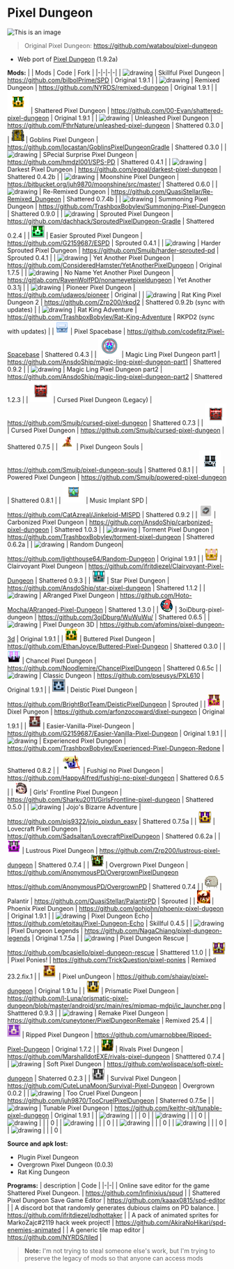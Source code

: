 # Pixel Dungeon 

![This is an image](https://github.com/watabou/pixel-dungeon/blob/master/res/drawable-hdpi/ic_launcher.png "Pixel Dungeon" ) 

> Original Pixel Dungeon: https://github.com/watabou/pixel-dungeon
* Web port of [Pixel Dungeon](https://nojus297.github.io/pixel-dungeon-gdx/) (1.9.2a)

**Mods:**
| | Mods | Code | Fork |
|-|-|-|-|
| <img src="https://github.com/bilbolPrime/SPD/blob/master/res/drawable-mdpi/ic_launcher.png" alt="drawing" style="width:30px;"/> | Skillful Pixel Dungeon | https://github.com/bilbolPrime/SPD | Original 1.9.1 |
| <img src="https://github.com/NYRDS/remixed-dungeon/blob/master/RemixedDungeon/src/main/res/drawable-hdpi/ic_launcher.png" alt="drawing" style="width:30px;"/> | Remixed Dungeon | https://github.com/NYRDS/remixed-dungeon | Original 1.9.1 |
| <img src="https://github.com/00-Evan/shattered-pixel-dungeon/blob/master/android/src/main/res/mipmap-hdpi/ic_launcher_foreground.png" alt="drawing" style="width:50px;"/> | Shattered Pixel Dungeon | https://github.com/00-Evan/shattered-pixel-dungeon | Original 1.9.1 |
| <img src="https://github.com/FthrNature/unleashed-pixel-dungeon/blob/master/src/main/res/drawable-mdpi/ic_launcher.png" alt="drawing" style="width:30px;"/> | Unleashed Pixel Dungeon | https://github.com/FthrNature/unleashed-pixel-dungeon | Shattered 0.3.0 |
| <img src="https://github.com/locastan/GoblinsPixelDungeonGradle/blob/master/app/src/main/res/drawable-mdpi/ic_launcher.png" alt="drawing" style="width:30px;"/> | Goblins Pixel Dungeon | https://github.com/locastan/GoblinsPixelDungeonGradle | Shattered 0.3.0 |
| <img src="https://github.com/hmdzl001/SPS-PD/blob/master/res/mipmap-mdpi/ic_launcher.png" alt="drawing" style="width:35px;"/> | SPecial Surprise Pixel Dungeon | https://github.com/hmdzl001/SPS-PD | Shattered 0.4.1 |
| <img src="https://github.com/egoal/darkest-pixel-dungeon/blob/master/core/src/main/res/drawable-mdpi/ic_launcher.png" alt="drawing" style="width:30px;"/> | Darkest Pixel Dungeon | https://github.com/egoal/darkest-pixel-dungeon | Shattered 0.4.2b |
| <img src="https://bitbucket.org/juh9870/moonshine/raw/94e39788d453a7a65983c45288e4006c455fe418/android/res/drawable-mdpi/ic_launcher.png" alt="drawing" style="width:30px;"/> | Moonshine Pixel Dungeon | https://bitbucket.org/juh9870/moonshine/src/master/ | Shattered 0.6.0  |
| <img src="https://github.com/QuasiStellar/Re-Remixed_Dungeon/blob/master/android/src/main/res/mipmap-mdpi/ic_launcher.png" alt="drawing" style="width:30px;"/> | Re-Remixed Dungeon | https://github.com/QuasiStellar/Re-Remixed_Dungeon | Shattered 0.7.4b |
| <img src="https://github.com/TrashboxBobylev/Summoning-Pixel-Dungeon/blob/master/android/src/main/res/mipmap-xhdpi/ic_launcher.png" alt="drawing" style="width:30px;"/> | Summoning Pixel Dungeon | https://github.com/TrashboxBobylev/Summoning-Pixel-Dungeon | Shattered 0.9.0 |
| <img src="https://github.com/dachhack/SproutedPixelDungeon-Gradle/blob/master/app/src/main/res/drawable-mdpi/ic_launcher.png" alt="drawing" style="width:30px;"/> | Sprouted Pixel Dungeon | https://github.com/dachhack/SproutedPixelDungeon-Gradle | Shattered 0.2.4 |
| <img src="https://github.com/G2159687/ESPD/blob/master/app/src/main/res/drawable-mdpi/ic_launcher.png" alt="drawing" style="width:30px;"/> | Easier Sprouted Pixel Dungeon | https://github.com/G2159687/ESPD | Sprouted 0.4.1 |
| <img src="https://github.com/Smujb/harder-sprouted-pd/blob/master/app/src/main/res/drawable-mdpi/ic_launcher.png" alt="drawing" style="width:48px;"/> | Harder Sprouted Pixel Dungeon | https://github.com/Smujb/harder-sprouted-pd | Sprouted 0.4.1 |
| <img src="https://github.com/ConsideredHamster/YetAnotherPixelDungeon/blob/master/app/src/main/res/drawable-mdpi/ic_launcher.png" alt="drawing" style="width:30px;"/> | Yet Another Pixel Dungeon | https://github.com/ConsideredHamster/YetAnotherPixelDungeon | Original 1.7.5 |
| <img src="https://gitlab.com/RavenWolfPD/nonameyetpixeldungeon/-/raw/master/app/src/main/res/mipmap-mdpi/ic_launcher_foreground.png" alt="drawing" style="width:60px;"/> | No Name Yet Another Pixel Dungeon | https://gitlab.com/RavenWolfPD/nonameyetpixeldungeon | Yet Another 0.3.1j |
| <img src="https://github.com/udawos/pioneer/blob/master/app/src/main/res/drawable-mdpi/ic_launcher.png" alt="drawing" style="width:30px;"/> | Pioneer Pixel Dungeon | https://github.com/udawos/pioneer | Original |
| <img src="https://github.com/Zrp200/rkpd2/blob/master/android/src/main/res/mipmap-mdpi/ic_launcher_foreground.png" alt="drawing" style="width:50px;"/> | Rat King Pixel Dungeon 2 | https://github.com/Zrp200/rkpd2 | Shattered 0.9.2b (sync with updates) |
| <img src="https://github.com/TrashboxBobylev/Rat-King-Adventure/blob/master/android/src/main/res/mipmap-xhdpi/ic_launcher.png" alt="drawing" style="width:30px;"/> | Rat King Adventure | https://github.com/TrashboxBobylev/Rat-King-Adventure | RKPD2 (sync with updates) |
| <img src="https://github.com/codefitz/Pixel-Spacebase/blob/Pixel-Spacebase/core/src/main/res/drawable-hdpi/ic_launcher.png" alt="drawing" style="width:30px;"/> | Pixel Spacebase | https://github.com/codefitz/Pixel-Spacebase | Shattered 0.4.3 |
| <img src="https://github.com/AnsdoShip/magic-ling-pixel-dungeon-part1/blob/main/desktop/src/main/assets/icons/icon_256.png" alt="drawing" style="width:50px;"/> | Magic Ling Pixel Dungeon part1 | https://github.com/AnsdoShip/magic-ling-pixel-dungeon-part1 | Shattered 0.9.2 |
| <img src="https://github.com/AnsdoShip/magic-ling-pixel-dungeon-part2/blob/master/android/src/main/res/mipmap-mdpi/ic_launcher_foreground.png" alt="drawing" style="width:50px;"/> | Magic Ling Pixel Dungeon part2 | https://github.com/AnsdoShip/magic-ling-pixel-dungeon-part2 | Shattered 1.2.3 |
| <img src="https://github.com/Smujb/cursed-pixel-dungeon/blob/master/android/src/main/res/mipmap-mdpi/ic_launcher_foreground.png" alt="drawing" style="width:50px;"/> | Cursed Pixel Dungeon (Legacy) | https://github.com/Smujb/cursed-pixel-dungeon | Shattered 0.7.3 |
| <img src="https://github.com/Smujb/cursed-pixel-dungeon-lgc/blob/master/core/src/main/res/mipmap-mdpi/ic_launcher_foreground.png" alt="drawing" style="width:50px;"/> | Cursed Pixel Dungeon | https://github.com/Smujb/cursed-pixel-dungeon | Shattered 0.7.5 |
| <img src="https://github.com/Smujb/pixel-dungeon-souls/blob/master/android/src/main/res/mipmap-mdpi/ic_launcher.png" alt="drawing" style="width:35px;"/> | Pixel Dungeon Souls | https://github.com/Smujb/pixel-dungeon-souls | Shattered 0.8.1 |
| <img src="https://github.com/Smujb/powered-pixel-dungeon/blob/master/android/src/debug/res/mipmap-mdpi/ic_launcher_foreground.png" alt="drawing" style="width:50px;"/> | Powered Pixel Dungeon | https://github.com/Smujb/powered-pixel-dungeon | Shattered 0.8.1 |
| <img src="https://github.com/CatAzreal/Jinkeloid-MISPD/blob/master/android/src/main/res/mipmap-mdpi/ic_launcher_foreground.png" alt="drawing" style="width:50px;"/> | Music Implant SPD | https://github.com/CatAzreal/Jinkeloid-MISPD | Shattered 0.9.2 |
| <img src="https://github.com/AnsdoShip/carbonized-pixel-dungeon/blob/main/android/src/main/res/mipmap-mdpi/ic_launcher.png" alt="drawing" style="width:30px;"/> | Carbonized Pixel Dungeon | https://github.com/AnsdoShip/carbonized-pixel-dungeon | Shattered 1.0.3 |
| <img src="https://github.com/TrashboxBobylev/torment-pixel-dungeon/blob/master/core/src/main/res/mipmap-mdpi/ic_launcher.png" alt="drawing" style="width:30px;"/> | Torment Pixel Dungeon  | https://github.com/TrashboxBobylev/torment-pixel-dungeon | Shattered 0.6.2a |
| <img src="https://github.com/lighthouse64/Random-Dungeon/blob/master/res/drawable-mdpi/ic_launcher.png" alt="drawing" style="width:30px;"/> | Random Dungeon| https://github.com/lighthouse64/Random-Dungeon | Original 1.9.1 |
| <img src="https://github.com/ifritdiezel/Clairvoyant-Pixel-Dungeon/blob/main/android/src/main/res/mipmap-xhdpi/ic_launcher.png" alt="drawing" style="width:30px;"/> | Clairvoyant Pixel Dungeon | https://github.com/ifritdiezel/Clairvoyant-Pixel-Dungeon | Shattered 0.9.3 |
| <img src="https://github.com/AnsdoShip/star-pixel-dungeon/blob/master/android/src/main/res/mipmap-mdpi/ic_launcher.png" alt="drawing" style="width:30px;"/> | Star Pixel Dungeon | https://github.com/AnsdoShip/star-pixel-dungeon | Shattered 1.1.2 |
| <img src="https://github.com/Hoto-Mocha/ARranged-Pixel-Dungeon/blob/master/android/src/main/res/mipmap-mdpi/ic_launcher.png" alt="drawing" style="width:30px;"/> | ARranged Pixel Dungeon | https://github.com/Hoto-Mocha/ARranged-Pixel-Dungeon | Shattered 1.3.0 |
| <img src="https://github.com/3oiDburg/WuWuWu/blob/master/android/res/drawable-mdpi/ic_launcher.png" alt="drawing" style="width:30px;"/> | 3oiDburg-pixel-dungeon | https://github.com/3oiDburg/WuWuWu/ | Shattered 0.6.5 |
| <img src="https://github.com/afomins/pixel-dungeon-3d/blob/dev-pd3d/android/res/drawable-mdpi/ic_launcher.png" alt="drawing" style="width:30px;"/> | Pixel Dungeon 3D | https://github.com/afomins/pixel-dungeon-3d | Original 1.9.1 |
| <img src="https://github.com/EthanJoyce/Buttered-Pixel-Dungeon/blob/master/res/drawable-mdpi/ic_launcher.png" alt="drawing" style="width:30px;"/> | Buttered Pixel Dungeon | https://github.com/EthanJoyce/Buttered-Pixel-Dungeon | Shattered 0.3.0 |
| <img src="https://github.com/Noodlemire/ChancelPixelDungeon/blob/master/core/src/main/res/mipmap-mdpi/ic_launcher.png" alt="drawing" style="width:30px;"/> | Chancel Pixel Dungeon | https://github.com/Noodlemire/ChancelPixelDungeon | Shattered 0.6.5c |
| <img src="https://github.com/pseusys/PXL610/blob/master/app/src/main/res/drawable-mdpi/ic_launcher.png" alt="drawing" style="width:30px;"/> | Classic Dungeon | https://github.com/pseusys/PXL610 | Original 1.9.1 |
| <img src="https://github.com/BrightBotTeam/DeisticPixelDungeon/blob/master/DeisticPixelDungeon/res/drawable-xxxhdpi/ic_launcher.png" alt="drawing" style="width:30px;"/> | Deistic Pixel Dungeon | https://github.com/BrightBotTeam/DeisticPixelDungeon | Sprouted |
| <img src="https://github.com/arfonzocoward/dixel-pungeon/blob/master/res/drawable-mdpi/ic_launcher.png" alt="drawing" style="width:30px;"/> | Dixel Pungeon | https://github.com/arfonzocoward/dixel-pungeon | Original 1.9.1 |
| <img src="https://github.com/G2159687/Easier-Vanilla-Pixel-Dungeon/blob/master/res/drawable-mdpi/ic_launcher.png" alt="drawing" style="width:30px;"/> | Easier-Vanilla-Pixel-Dungeon | https://github.com/G2159687/Easier-Vanilla-Pixel-Dungeon |  Original 1.9.1 |
| <img src="https://github.com/TrashboxBobylev/Experienced-Pixel-Dungeon-Redone/blob/master/android/src/main/res/mipmap-xhdpi/ic_launcher.png" alt="drawing" style="width:30px;"/> | Experienced Pixel Dungeon | https://github.com/TrashboxBobylev/Experienced-Pixel-Dungeon-Redone | Shattered 0.8.2 |
| <img src="https://github.com/HappyAlfred/fushigi-no-pixel-dungeon/blob/master/core/src/debug/res/mipmap-mdpi/ic_launcher.png" alt="drawing" style="width:48px;"/> | Fushigi no Pixel Dungeon | https://github.com/HappyAlfred/fushigi-no-pixel-dungeon | Shattered 0.6.5 |
| <img src="https://github.com/Sharku2011/GirlsFrontline-pixel-dungeon/blob/master/core/src/main/res/mipmap-mdpi/ic_launcher.png" alt="drawing" style="width:30px;"/> |  Girls' Frontline Pixel Dungeon | https://github.com/Sharku2011/GirlsFrontline-pixel-dungeon | Shattered 0.5.0 |
| <img src="https://github.com/pjs9322/jojo_pixdun_easy/blob/master/jojo_pixdun_easy/android/src/main/res/mipmap-mdpi/ic_launcher.png" alt="drawing" style="width:30px;"/> | Jojo's Bizarre Adventure | https://github.com/pjs9322/jojo_pixdun_easy | Shattered 0.7.5a |
| <img src="https://github.com/Sadsaltan/LovecraftPixelDungeon/blob/master/core/src/main/res/mipmap-mdpi/ic_launcher.png" alt="drawing" style="width:30px;"/> | Lovecraft Pixel Dungeon | https://github.com/Sadsaltan/LovecraftPixelDungeon | Shattered 0.6.2a |
| <img src="https://github.com/Zrp200/lustrous-pixel-dungeon/blob/master/android/src/main/res/mipmap-mdpi/ic_launcher.png" alt="drawing" style="width:30px;"/> | Lustrous Pixel Dungeon | https://github.com/Zrp200/lustrous-pixel-dungeon | Shattered 0.7.4 |
| <img src="https://github.com/AnonymousPD/OvergrownPixelDungeon/blob/master/core/src/main/res/mipmap-mdpi/ic_launcher.png" alt="drawing" style="width:30px;"/> | Overgrown Pixel Dungeon | https://github.com/AnonymousPD/OvergrownPixelDungeon https://github.com/AnonymousPD/OvergrownPD | Shattered 0.7.4 |
| <img src="https://github.com/QuasiStellar/PalantirPD/blob/master/app/src/main/res/drawable-mdpi/ic_launcher.png" alt="drawing" style="width:30px;"/> | Palantir | https://github.com/QuasiStellar/PalantirPD | Sprouted |
| <img src="https://github.com/gohjohn/phoenix-pixel-dugeon/blob/master/pixeldungeon/src/main/res/drawable-mdpi/ic_launcher.png" alt="drawing" style="width:30px;"/> | Phoenix Pixel Dungeon | https://github.com/gohjohn/phoenix-pixel-dugeon | Original 1.9.1 |
| <img src="https://github.com/etoitau/Pixel-Dungeon-Echo/blob/master/app/src/main/res/mipmap-mdpi/ic_launcher.png" alt="drawing" style="width:40px;"/> | Pixel Dungeon Echo | https://github.com/etoitau/Pixel-Dungeon-Echo | Skillful 0.4.5 |
| <img src="https://github.com/NagaChiang/pixel-dungeon-legends/blob/master/res/drawable-mdpi/ic_launcher.png" alt="drawing" style="width:30px;"/> | Pixel Dungeon Legends | https://github.com/NagaChiang/pixel-dungeon-legends | Original 1.7.5a |
| <img src="https://github.com/bcasiello/pixel-dungeon-rescue/blob/main/android/src/main/res/mipmap-mdpi/ic_launcher.png" alt="drawing" style="width:30px;"/> | Pixel Dungeon Rescue | https://github.com/bcasiello/pixel-dungeon-rescue | Shatttered 1.1.0 |
| <img src="https://github.com/TrickQuestion/pixel-ponies/blob/master/src/main/res/drawable-mdpi/ic_launcher.png" alt="drawing" style="width:30px;"/> | Pixel Ponies! | https://github.com/TrickQuestion/pixel-ponies | Remixed 23.2.fix.1 |
| <img src="https://github.com/shaiay/pixel-dungeon/blob/playstore/res/mipmap-mdpi/ic_launcher.png" alt="drawing" style="width:35px;"/> | Pixel unDungeon | https://github.com/shaiay/pixel-dungeon | Original 1.9.1u |
| <img src="https://github.com/l-Luna/prismatic-pixel-dungeon/blob/master/android/src/main/res/mipmap-mdpi/ic_launcher.png" alt="drawing" style="width:30px;"/> | Prismatic Pixel Dungeon | https://github.com/l-Luna/prismatic-pixel-dungeon/blob/master/android/src/main/res/mipmap-mdpi/ic_launcher.png | Shatttered 0.9.3 |
| <img src="https://github.com/cuneytoner/PixelDungeonRemake/blob/master/PixelDungeon/src/main/res/drawable-mdpi/ic_launcher.png" alt="drawing" style="width:35px;"/> | Remake Pixel Dungeon | https://github.com/cuneytoner/PixelDungeonRemake | Remixed 25.4 |
| <img src="https://github.com/umarnobbee/Ripped-Pixel-Dungeon/blob/master/res/drawable-mdpi/ic_launcher.png" alt="drawing" style="width:30px;"/> | Ripped Pixel Dungeon | https://github.com/umarnobbee/Ripped-Pixel-Dungeon | Original 1.7.2 |
| <img src="https://github.com/MarshalldotEXE/rivals-pixel-dungeon/blob/master/android/src/debug/res/mipmap-mdpi/ic_launcher.png" alt="drawing" style="width:30px;"/> | Rivals Pixel Dungeon | https://github.com/MarshalldotEXE/rivals-pixel-dungeon | Shatttered 0.7.4 |
| <img src="https://github.com/wolispace/soft-pixel-dungeon/blob/master/res/drawable-mdpi/ic_launcher.png" alt="drawing" style="width:30px;"/> | Soft Pixel Dungeon | https://github.com/wolispace/soft-pixel-dungeon | Shaterred 0.2.3 |
| <img src="https://github.com/CuteLunaMoon/Survival-Pixel-Dungeon/blob/master/shattered-pixel-dungeon-master-2/core/src/debug/res/mipmap-mdpi/ic_launcher.png" alt="drawing" style="width:30px;"/> | Survival Pixel Dungeon | https://github.com/CuteLunaMoon/Survival-Pixel-Dungeon | Overgrown 0.0.2 |
| <img src="https://github.com/juh9870/TooCruelPixelDungeon/blob/master/android/src/main/res/mipmap-mdpi/ic_launcher.png" alt="drawing" style="width:35px;"/> | Too Cruel Pixel Dungeon | https://github.com/juh9870/TooCruelPixelDungeon | Shaterred 0.7.5e |
| <img src="" alt="drawing" style="width:30px;"/> | Tunable Pixel Dungeon | https://github.com/keithr-git/tunable-pixel-dungeon | Original 1.9.1 |
| <img src="" alt="drawing" style="width:30px;"/> |  |  | 0 |
| <img src="" alt="drawing" style="width:30px;"/> |  |  | 0 |
| <img src="" alt="drawing" style="width:30px;"/> |  |  | 0 |
| <img src="" alt="drawing" style="width:30px;"/> |  |  | 0 |
| <img src="" alt="drawing" style="width:30px;"/> |  |  | 0 |
| <img src="" alt="drawing" style="width:30px;"/> |  |  | 0 |
| <img src="" alt="drawing" style="width:30px;"/> |  |  | 0 |

**Source and apk lost:**
* Plugin Pixel Dungeon
* Overgrown Pixel Dungeon (0.0.3)
* Rat King Dungeon 

**Programs:**
| description | Code |
|-|-|
| Online save editor for the game Shattered Pixel Dungeon. | https://github.com/Infinixius/spud |
| Shattered Pixel Dungeon Save Game Editor | https://github.com/kaaax0815/spd-editor |
| A discord bot that randomly generates dubious claims on PD balance. | https://github.com/ifritdiezel/pdhottaker |
| A pack of animated sprites for MarkoZajc#2119 hack week project! | https://github.com/AkiraNoHikari/spd-enemies-animated |
| A generic tile map editor | https://github.com/NYRDS/tiled |

> **Note:** I'm not trying to steal someone else's work, but I'm trying to preserve the legacy of mods so that anyone can access mods
